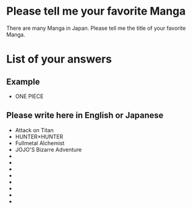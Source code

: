 # Please tell me your favorite Manga
There are many Manga in Japan.
Please tell me the title of your favorite Manga.

# List of your answers 
## Example
- ONE PIECE

## Please write here in English or Japanese
- Attack on Titan
- HUNTER×HUNTER
- Fullmetal Alchemist
- JOJO'S Bizarre Adventure
- 
- 
- 
- 
- 
- 
- 
- 

